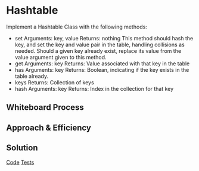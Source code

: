# Hashtable

Implement a Hashtable Class with the following methods:

- set
Arguments: key, value
Returns: nothing
This method should hash the key, and set the key and value pair in the table, handling collisions as needed.
Should a given key already exist, replace its value from the value argument given to this method.
- get
Arguments: key
Returns: Value associated with that key in the table
- has
Arguments: key
Returns: Boolean, indicating if the key exists in the table already.
- keys
Returns: Collection of keys
- hash
Arguments: key
Returns: Index in the collection for that key

## Whiteboard Process
<!-- Embedded whiteboard image -->

## Approach & Efficiency
<!-- What approach did you take? Why? What is the Big O space/time for this approach? -->

## Solution

[Code](./index.js)
[Tests](./__tests__/hashtable.test.js)
